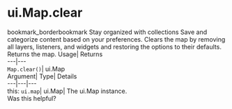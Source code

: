  
#  ui.Map.clear
bookmark_borderbookmark Stay organized with collections  Save and categorize content based on your preferences.
Clears the map by removing all layers, listeners, and widgets and restoring the options to their defaults. 
Returns the map.
Usage| Returns  
---|---  
`Map.clear()`| ui.Map  
Argument| Type| Details  
---|---|---  
this: `ui.map`| ui.Map| The ui.Map instance.  
Was this helpful?
